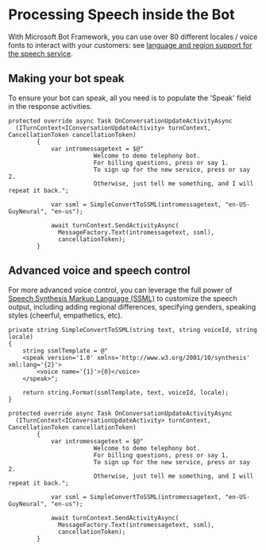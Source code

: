# Processing Speech inside the Bot

With Microsoft Bot Framework, you can use over 80 different locales / voice fonts to interact with your customers:  see [language and region support for the speech service](https://docs.microsoft.com/en-us/azure/cognitive-services/speech-service/language-support).

## Making your bot speak
To ensure your bot can speak, all you need is to populate the 'Speak' field in the response activities.


```
protected override async Task OnConversationUpdateActivityAsync
  (ITurnContext<IConversationUpdateActivity> turnContext, CancellationToken cancellationToken)
        {
            var intromessagetext = $@"
                        Welcome to demo telephony bot. 
                        For billing questions, press or say 1. 
                        To sign up for the new service, press or say 2.
                        Otherwise, just tell me something, and I will repeat it back.";

            var ssml = SimpleConvertToSSML(intromessagetext, "en-US-GuyNeural", "en-us");

            await turnContext.SendActivityAsync(
              MessageFactory.Text(intromessagetext, ssml), 
              cancellationToken);
        }
```

## Advanced voice and speech control

For more advanced voice control, you can leverage the full power of [Speech Synthesis Markup Language (SSML)](https://docs.microsoft.com/en-us/azure/cognitive-services/speech-service/speech-synthesis-markup) to customize the speech output, including adding regional differences, specifying genders, speaking styles (cheerful, empathetics, etc).

```
private string SimpleConvertToSSML(string text, string voiceId, string locale)
{
    string ssmlTemplate = @"
    <speak version='1.0' xmlns='http://www.w3.org/2001/10/synthesis' xml:lang='{2}'>
        <voice name='{1}'>{0}</voice>
    </speak>";

    return string.Format(ssmlTemplate, text, voiceId, locale);
}

protected override async Task OnConversationUpdateActivityAsync
  (ITurnContext<IConversationUpdateActivity> turnContext, CancellationToken cancellationToken)
        {
            var intromessagetext = $@"
                        Welcome to demo telephony bot. 
                        For billing questions, press or say 1. 
                        To sign up for the new service, press or say 2.
                        Otherwise, just tell me something, and I will repeat it back.";

            var ssml = SimpleConvertToSSML(intromessagetext, "en-US-GuyNeural", "en-us");

            await turnContext.SendActivityAsync(
              MessageFactory.Text(intromessagetext, ssml), 
              cancellationToken);
        }

```
